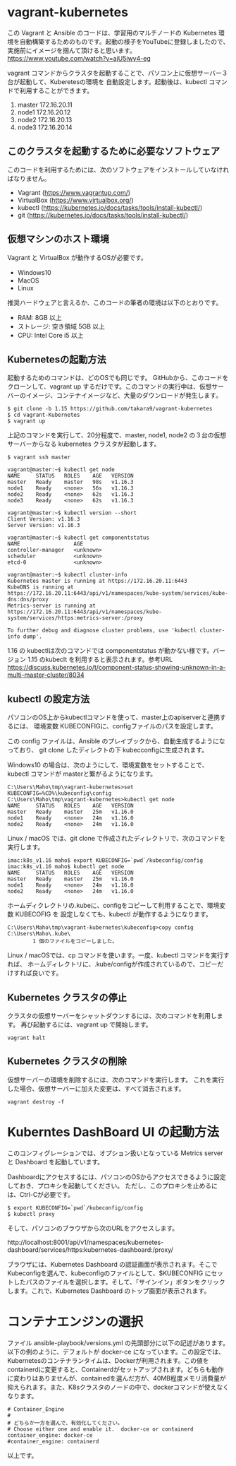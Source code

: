 # vagrant-kubernetes

この Vagrant と Ansible のコードは、学習用のマルチノードの Kubernetes 環境を自動構築するためのものです。起動の様子をYouTubeに登録しましたので、実施前にイメージを掴んて頂けると思います。 https://www.youtube.com/watch?v=ajU5iwy4-eg

vagrant コマンドからクラスタを起動することで、パソコン上に仮想サーバー３台が起動して、Kuberetesの環境を
自動設定します。起動後は、kubectl コマンドで利用することができます。

1. master 172.16.20.11
1. node1  172.16.20.12
1. node2  172.16.20.13
1. node3  172.16.20.14


## このクラスタを起動するために必要なソフトウェア

このコードを利用するためには、次のソフトウェアをインストールしていなければなりません。

* Vagrant (https://www.vagrantup.com/)
* VirtualBox (https://www.virtualbox.org/)
* kubectl (https://kubernetes.io/docs/tasks/tools/install-kubectl/)
* git (https://kubernetes.io/docs/tasks/tools/install-kubectl/)

## 仮想マシンのホスト環境

Vagrant と VirtualBox が動作するOSが必要です。

* Windows10　
* MacOS
* Linux

推奨ハードウェアと言えるか、このコードの筆者の環境は以下のとおりです。

* RAM: 8GB 以上
* ストレージ: 空き領域 5GB 以上
* CPU: Intel Core i5 以上


## Kubernetesの起動方法

起動するためのコマンドは、どのOSでも同じです。 GitHubから、このコードをクローンして、vagrant up するだけです。このコマンドの実行中は、仮想サーバーのイメージ、コンテナイメージなど、大量のダウンロードが発生します。


~~~
$ git clone -b 1.15 https://github.com/takara9/vagrant-kubernetes
$ cd vagrant-Kubernetes
$ vagrant up
~~~

上記のコマンドを実行して、20分程度で、master, node1, node2 の３台の仮想サーバーからなる kubernetes クラスタが起動します。

~~~
$ vagrant ssh master

vagrant@master:~$ kubectl get node
NAME     STATUS   ROLES    AGE   VERSION
master   Ready    master   98s   v1.16.3
node1    Ready    <none>   56s   v1.16.3
node2    Ready    <none>   62s   v1.16.3
node3    Ready    <none>   62s   v1.16.3

vagrant@master:~$ kubectl version --short
Client Version: v1.16.3
Server Version: v1.16.3

vagrant@master:~$ kubectl get componentstatus
NAME                 AGE
controller-manager   <unknown>
scheduler            <unknown>
etcd-0               <unknown>

vagrant@master:~$ kubectl cluster-info
Kubernetes master is running at https://172.16.20.11:6443
KubeDNS is running at https://172.16.20.11:6443/api/v1/namespaces/kube-system/services/kube-dns:dns/proxy
Metrics-server is running at https://172.16.20.11:6443/api/v1/namespaces/kube-system/services/https:metrics-server:/proxy

To further debug and diagnose cluster problems, use 'kubectl cluster-info dump'.

~~~

1.16 の kubectlは次のコマンドでは componentstatus が動かない様です。バージョン 1.15 のkubeclt を利用すると表示されます。参考URL https://discuss.kubernetes.io/t/component-status-showing-unknown-in-a-multi-master-cluster/8034



## kubectl の設定方法

パソコンのOS上からkubectlコマンドを使って、master上のapiserverと連携するには、
環境変数 KUBECONFIGに、configファイルのパスを設定します。

この config ファイルは、Ansible のプレイブックから、自動生成するようになっており、
git clone したディレクトの下 kubecconfigに生成されます。

Windows10 の場合は、次のようにして、環境変数をセットすることで、kubectl コマンドが
masterと繋がるようになります。

~~~
C:\Users\Maho\tmp\vagrant-kubernetes>set KUBECONFIG=%CD%\kubeconfig\config
C:\Users\Maho\tmp\vagrant-kubernetes>kubectl get node
NAME     STATUS   ROLES    AGE   VERSION
master   Ready    master   25m   v1.16.0
node1    Ready    <none>   24m   v1.16.0
node2    Ready    <none>   24m   v1.16.0
~~~

Linux / macOS では、git clone で作成されたディレクトリで、次のコマンドを実行します。
~~~
imac:k8s_v1.16 maho$ export KUBECONFIG=`pwd`/kubeconfig/config
imac:k8s_v1.16 maho$ kubectl get node
NAME     STATUS   ROLES    AGE   VERSION
master   Ready    master   25m   v1.16.0
node1    Ready    <none>   24m   v1.16.0
node2    Ready    <none>   24m   v1.16.0
~~~

ホームディクレクトリの.kubeに、configをコピーして利用することで、環境変数 KUBECOFIG を
設定しなくても、kubectl が動作するようになります。

~~~
C:\Users\Maho\tmp\vagrant-kubernetes\kubeconfig>copy config C:\Users\Maho\.kube\
        1 個のファイルをコピーしました。
~~~

Linux / macOSでは、cp コマンドを使います。一度、kubectl コマンドを実行すれば、
ホームディレクトリに、.kube/configが作成されているので、コピーだけすれば良いです。



## Kubernetes クラスタの停止

クラスタの仮想サーバーをシャットダウンするには、次のコマンドを利用します。
再び起動するには、vagrant up で開始します。

~~~
vagrant halt
~~~


## Kubernetes クラスタの削除

仮想サーバーの環境を削除するには、次のコマンドを実行します。
これを実行した場合、仮想サーバーに加えた変更は、すべて消去されます。

~~~
vagrant destroy -f
~~~


# Kuberntes DashBoard UI の起動方法

このコンフィグレーションでは、オプション扱いとなっている Metrics server と Dashboard を起動しています。

Dashboardにアクセスするには、パソコンのOSからアクセスできるように設定しておき、プロキシを起動してください。
ただし、このプロキシを止めるには、Ctrl-Cが必要です。

~~~
$ export KUBECONFIG=`pwd`/kubeconfig/config
$ kubectl proxy
~~~

そして、パソコンのブラウザから次のURLをアクセスします。

http://localhost:8001/api/v1/namespaces/kubernetes-dashboard/services/https:kubernetes-dashboard:/proxy/

ブラウザには、Kubernetes Dashboard の認証画面が表示されます。そこでKubeconfigを選んで、kubeconfigのファイルとして、$KUBECONFIG にセットしたパスのファイルを選択します。そして、「サインイン」ボタンをクリックします。これで、Kubernetes Dashboard のトップ画面が表示されます。


# コンテナエンジンの選択

ファイル ansible-playbook/versions.yml の先頭部分に以下の記述があります。以下の例のように、デフォルトが docker-ce になっています。この設定では、Kubernetesのコンテナランタイムは、Dockerが利用されます。この値をcontainerdに変更すると、Containerdがセットアップされます。どちらも動作に変わりはありませんが、containedを選んだ方が、40MB程度メモリ消費量が抑えられます。また、K8sクラスタのノードの中で、dockerコマンドが使えなくなります。

~~~
# Container_Engine
#
# どちらか一方を選んで、有効化してください。
# Choose either one and enable it.  docker-ce or containerd
container_engine: docker-ce
#container_engine: containerd
~~~


以上です。
